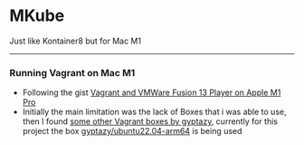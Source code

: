 # MKube
Just like Kontainer8 but for Mac M1

---

### Running Vagrant on Mac M1
- Following the gist [Vagrant and VMWare Fusion 13 Player on Apple M1 Pro](https://gist.github.com/sbailliez/2305d831ebcf56094fd432a8717bed93)
- Initially the main limitation was the lack of Boxes that i was able to use, then I found [some other Vagrant boxes by gyptazy](https://app.vagrantup.com/gyptazy), currently for this project the box [gyptazy/ubuntu22.04-arm64](https://app.vagrantup.com/gyptazy/boxes/ubuntu22.04-arm64/versions/1.0.1) is being used
